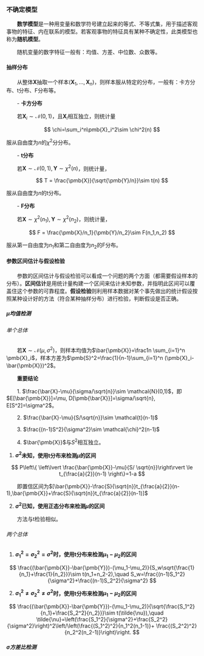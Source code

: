 ### 不确定模型

&emsp;&emsp;**数学模型**是一种用变量和数学符号建立起来的等式、不等式集，用于描述客观事物的特征、内在联系的模型。若客观事物的特征具有某种不确定性，此类模型也称为**随机模型**。

&emsp;&emsp;随机变量的数字特征一般有：均值、方差、中位数、众数等。

#### 抽样分布

&emsp;&emsp;从整体$\pmb{X}$抽取一个样本$(\pmb{X}_1,...,\pmb{X}_n)$，则样本服从特定的分布，一般有：卡方分布、t分布、F分布等。

&emsp;&emsp;- **卡方分布**

&emsp;&emsp;若$\pmb{X}_i \sim \mathcal{N}(0,1)$，且$\pmb{X}_i$相互独立，则统计量

$$
\chi=\sum_i^n\pmb{X}_i^2\sim \chi^2(n)
$$

服从自由度为$n$的$\chi^2$分分布。


&emsp;&emsp;- **t分布**

&emsp;&emsp;若$\pmb{X}\sim \mathcal{N}(0,1), \pmb{Y}\sim \chi^2(n)$，则统计量，

$$
T = \frac{\pmb{X}}{\sqrt{\pmb{Y}/n}}\sim t(n)
$$

服从自由度为$n$的t分布。

&emsp;&emsp;- **F分布**

&emsp;&emsp;若$\pmb{X}\sim \chi^2(n_1), \pmb{Y}\sim \chi^2(n_2)$，则统计量，

$$
F = \frac{\pmb{X}/n_1}{\pmb{Y}/n_2}\sim F(n_1,n_2)
$$

服从第一自由度为$n_1$和第二自由度为$n_2$的F分布。

#### 参数区间估计与假设检验

&emsp;&emsp;参数的区间估计与假设检验可以看成一个问题的两个方面（都需要假设样本的分布）。**区间估计**是用统计量构建一个区间来估计未知参数，并指明此区间可以覆盖住这个参数的可靠程度。**假设检验**则利用样本数据对某个事先做出的统计假设按照某种设计好的方法（符合某种抽样分布）进行检验，判断假设是否正确。
##### $\mu$均值检测
###### 单个总体

&emsp;&emsp;若$\pmb{X}\sim \mathcal{N}(\mu,\sigma^2)$，则样本均值为$\bar{\pmb{X}}=\frac1n \sum_{i=1}^n \pmb{X}_i$，样本方差为$\pmb{S}^2=\frac{1}{n-1}\sum_{i=1}^n (\pmb{X}_i-\bar{\pmb{X}})^2$。

&emsp;&emsp;**重要结论**

&emsp;&emsp;1. $\frac{\bar{X}-\mu}{\sigma/\sqrt{n}}\sim \mathcal{N}(0,1)$，即$E[\bar{\pmb{X}}]=\mu, D[\pmb{\bar{X}}]=\sigma/\sqrt{n}, E[S^2]=\sigma^2$。

&emsp;&emsp;2. $\frac{\bar{X}-\mu}{S/\sqrt{n}}\sim \mathcal{t}(n-1)$

&emsp;&emsp;3. $\frac{(n-1)S^2}{\sigma^2}\sim \mathcal{\chi}^2(n-1)$

&emsp;&emsp;4. $\bar{\pmb{X}}$与$S^2$相互独立。


1.  **$\sigma^2$未知，使用t分布来检测$\mu$的区间**

$$
P\left\{ \left\lvert \frac{\bar{\pmb{X}}-\mu}{S/ \sqrt{n}}\right\rvert \le t_{\frac{a}{2}}(n-1)  \right\}=1-a
$$

&emsp;&emsp;即置信区间为$[\bar{\pmb{X}}-\frac{S}{\sqrt{n}}t_{\frac{a}{2}}(n-1),\bar{\pmb{X}}+\frac{S}{\sqrt{n}}t_{\frac{a}{2}}(n-1)]$

2.  **$\sigma^2$已知，使用正态分布来检测$\mu$的区间**

&emsp;&emsp;方法与t检验相似。

###### 两个总体

1.  **$\sigma_1^2=\sigma_2^2=\sigma^2$时，使用t分布来检测$\mu_1-\mu_2$的区间**

$$
\frac{(\bar{\pmb{X}}-\bar{\pmb{Y}})-(\mu_1-\mu_2)}{S_w\sqrt{\frac{1}{n_1}+\frac{1}{n_2}}}\sim t(n_1+n_2-2),\quad S_w=\frac{(n-1)S_1^2}{\sigma^2}+\frac{(n-1)S_2^2}{\sigma^2}
$$

2.  **$\sigma_1^2\neq\sigma_2^2\neq\sigma^2$时，使用t分布来检测$\mu_1-\mu_2$的区间**

$$
\frac{(\bar{\pmb{X}}-\bar{\pmb{Y}})-(\mu_1-\mu_2)}{\sqrt{\frac{S_1^2}{n_1}+\frac{S_2^2}{n_2}}}\sim t(\tilde{\nu}),\quad \tilde{\nu}=\left(\frac{S_1^2}{\sigma^2}+\frac{S_2^2}{\sigma^2}\right)^2\left/\left(\frac{(S_1^2)^2}{n_1^2(n_1-1)}+ \frac{(S_2^2)^2}{n_2^2(n_2-1)}\right)\right.
$$


##### $\sigma$方差比检测